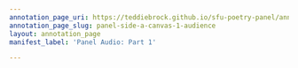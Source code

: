 ```yaml
---
annotation_page_uri: https://teddiebrock.github.io/sfu-poetry-panel/annotations/panel-side-a-canvas-1-audience.json
annotation_page_slug: panel-side-a-canvas-1-audience
layout: annotation_page
manifest_label: 'Panel Audio: Part 1'

---
```

